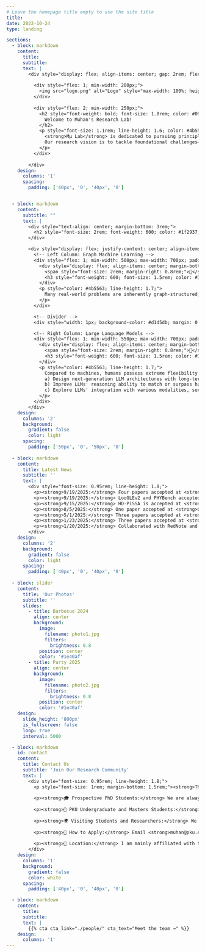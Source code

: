 ```yaml
---
# Leave the homepage title empty to use the site title
title:
date: 2022-10-24
type: landing

sections:
  - block: markdown
    content:
      title:
      subtitle:
      text: |
        <div style="display: flex; align-items: center; gap: 2rem; flex-wrap: wrap;">
  
          <div style="flex: 1; min-width: 200px;">
            <img src="logo.png" alt="Logo" style="max-width: 100%; height: auto;">
          </div>
  
          <div style="flex: 2; min-width: 250px;">
            <h2 style="font-weight: bold; font-size: 1.8rem; color: #090a0aff; margin-bottom: 1rem;">
              Welcome to Muhan's Research Lab!
            </h2>
            <p style="font-size: 1.1rem; line-height: 1.6; color: #4b5563;">
              <strong>Mμ Lab</strong> is dedicated to pursuing principled and transformative research in <strong>artificial intelligence</strong> and <strong>machine learning</strong>. While our current focus spans <strong>graph learning</strong> and <strong>large language models</strong>, our long-term mission is broader: to accelerate the development of <strong>artificial general intelligence (AGI)</strong> and deepen the scientific understanding of intelligence itself. We strive to combine <strong>theoretical rigor</strong> with practical impact, designing algorithms that are not only powerful but also <strong>explainable</strong>, <strong>efficient</strong>, and <strong>generalizable</strong> across diverse dimensions.
              Our research vision is to tackle foundational challenges—spanning <strong>model architectures</strong>, <strong>reasoning</strong>, <strong>memory</strong>, <strong>multi-modal intelligence</strong>, and <strong>AI for science</strong>—that push the boundaries of what machines can achieve. Mμ Lab is a place for creative, passionate, and ambitious researchers who aim to produce work that stands the test of time, advances the science of AI, and benefits society in profound ways.
            </p>
          </div>
  
        </div>
    design:
      columns: '1'
      spacing:
        padding: ['40px', '0', '40px', '0']


  - block: markdown
    content:
      subtitle: ""
      text: |
        <div style="text-align: center; margin-bottom: 3rem;">
          <h2 style="font-size: 2rem; font-weight: 600; color: #1f2937; margin: 0;">Research Interests</h2>
        </div>

        <div style="display: flex; justify-content: center; align-items: flex-start; gap: 2rem; margin-bottom: 3rem; max-width: 1400px; margin-left: auto; margin-right: auto;">
          <!-- Left Column: Graph Machine Learning -->
          <div style="flex: 1; min-width: 500px; max-width: 700px; padding: 1rem;">
            <div style="display: flex; align-items: center; margin-bottom: 1rem;">
              <span style="font-size: 2rem; margin-right: 0.8rem;">🔗</span>
              <h3 style="font-weight: 600; font-size: 1.5rem; color: #1f2937; margin: 0;">Graph Machine Learning</h3>
            </div>
            <p style="color: #4b5563; line-height: 1.7;">
              Many real-world problems are inherently graph-structured, such as social networks, biological networks, the World Wide Web, molecules, circuits, brains, road networks, and knowledge graphs. Many machine learning algorithms are also defined on graphs, such as neural networks and graphical models. In this field, we develop algorithms and theories for learning over graphs, and apply them to problems like link prediction, graph classification, graph structure optimization, and knowledge graph reasoning. We are also interested in practical applications of graph neural networks, including brain modeling, drug discovery, circuit design, and healthcare applications.
            </p>
          </div>

          <!-- Divider -->
          <div style="width: 1px; background-color: #d1d5db; margin: 0 2rem;"></div>

          <!-- Right Column: Large Language Models -->
          <div style="flex: 1; min-width: 550px; max-width: 700px; padding: 1rem;">
            <div style="display: flex; align-items: center; margin-bottom: 1rem;">
              <span style="font-size: 2rem; margin-right: 0.8rem;">🤖</span>
              <h3 style="font-weight: 600; font-size: 1.5rem; color: #1f2937; margin: 0;">Large Language Models</h3>
            </div>
            <p style="color: #4b5563; line-height: 1.7;">
              Compared to machines, humans possess extreme flexibility in handling unseen tasks in a few-shot/zero-shot way, much of which is attributed to human system-II intelligence for complex logical reasoning, task planning, causal reasoning, and inductive generalization. Large language models (LLMs) have shown unprecedented improvement in such abilities, but still face challenges in top human-level tasks, such as scientific innovation, software engineering, long-form writing, and autonomous agents. In this field, we aim to:
              a) Design next-generation LLM architectures with long-term memory, human-like learning mechanisms, fast training/inference, and superior long-context abilities.  
              b) Improve LLMs' reasoning ability to match or surpass humans in the most complex tasks.  
              c) Explore LLMs' integration with various modalities, such as graphs, code, relational databases (RDB), images, and videos.
            </p>
          </div>
        </div>
    design:
      columns: '2'
      background:
        gradient: false
        color: light
      spacing:
        padding: ['50px', '0', '50px', '0']
  
  - block: markdown
    content:
      title: Latest News
      subtitle: ''
      text: |
        <div style="font-size: 0.95rem; line-height: 1.8;">
          <p><strong>9/19/2025:</strong> Four papers accepted at <strong>NeurIPS-25</strong>! Congrats to Fanxu, Pingzhi, Juntong, Yi, Shijia and Yanan! 🎉</p>
          <p><strong>9/19/2025:</strong> LooGLEv2 and PHYBench accepted at <strong>NeurIPS-25</strong> Datasets and Benchmarks track! Congrats to Ziyuan, Yuxuan, Jiaqi and Shi! 🎉</p>
          <p><strong>9/15/2025:</strong> HD-PiSSA is accepted at <strong>EMNLP-25</strong> as an <strong>oral</strong> presentation! Congrats to Yiding and Fanxu! 🎉</p>
          <p><strong>8/5/2025:</strong> One paper accepted at <strong>CIKM-25</strong>! Congrats to Weishuo! 🎉</p>
          <p><strong>5/1/2025:</strong> Three papers accepted at <strong>ICML-25</strong>! Congrats to Fanxu, Yanbo and Zian! 🎉</p>
          <p><strong>1/23/2025:</strong> Three papers accepted at <strong>ICLR-25</strong>! Congrats to Lecheng, Haotong and Zian! 🎉</p>
          <p><strong>1/20/2025:</strong> Collaborated with RedNote and released <strong>RedStar</strong>, a long-chain-of-thought O1-like model for complex reasoning. <a href="https://arxiv.org/pdf/2501.11284" style="color: #2563eb;">See the preprint</a>.</p>
        </div>
    design:
      columns: '2'
      background:
        gradient: false
        color: light
      spacing:
        padding: ['40px', '0', '40px', '0']
  
  - block: slider
    content:
      title: 'Our Photos'
      subtitle: ''
      slides:
        - title: Barbecue 2024
          align: center
          background:
            image:
              filename: photo1.jpg
              filters:
                brightness: 0.8
            position: center
            color: '#1e40af'
        - title: Party 2025
          align: center
          background:
            image:
              filename: photo2.jpg
              filters:
                brightness: 0.8
            position: center
            color: '#1e40af'
    design:
      slide_height: '800px'
      is_fullscreen: false
      loop: true
      interval: 5000

  - block: markdown
    id: contact
    content:
      title: Contact Us
      subtitle: 'Join Our Research Community'
      text: |
        <div style="font-size: 0.95rem; line-height: 1.8;">
          <p style="font-size: 1rem; margin-bottom: 1.5rem;"><strong>Thank you so much for your interest in our work!</strong> We are actively looking for students and collaborators. MuLab welcomes applicants from diverse backgrounds.</p>
          
          <p><strong>🎓 Prospective PhD Students:</strong> We are always looking for strong PhD students with interests in Graph Machine Learning and Large Language Model Reasoning. I am looking for students who meet at least three criteria: creativity and passion for research, solid math skills, solid coding skills, and good English. <em>Note: Please do not email regarding PhD admission as decisions are made by committee.</em></p>
          
          <p><strong>🎯 PKU Undergraduate and Masters Students:</strong> We are happy to work with masters or undergraduate students at Peking University. We expect some prior experience in ML/AI and a minimum of 10 hours per week commitment. You are especially welcome if you have interdisciplinary backgrounds while being proficient in coding.</p>
          
          <p><strong>🌍 Visiting Students and Researchers:</strong> We take visitors on a rolling basis, and generally prefer visitors to stay for at least 6 months for high-quality collaborative work. Please email Prof. Zhang with your research interests and proposed duration.</p>
          
          <p><strong>📧 How to Apply:</strong> Email <strong>muhan@pku.edu.cn</strong> with subject line: [Application Type] - [Your Name] - [Your Institution]. Due to the large number of applicants, I may not be able to respond to every email. Thank you for understanding!</p>
          
          <p><strong>📍 Location:</strong> I am mainly affiliated with the Institute for AI (人工智能研究院) at the main campus (燕园) of PKU. Your office will be there - no need to go to Changping campus.</p>
        </div>
    design:
      columns: '1'
      background:
        gradient: false
        color: white
      spacing:
        padding: ['40px', '0', '40px', '0']

  - block: markdown
    content:
      title:
      subtitle:
      text: |
        {{% cta cta_link="./people/" cta_text="Meet the team →" %}}
    design:
      columns: '1'
---
```

